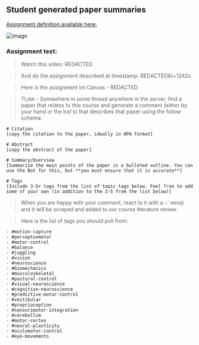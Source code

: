 ## Student generated paper summaries
[Assignment definition available here:](https://discord.com/channels/1103650795213303828/1120139711160254474/1120139711160254474) 

![image](https://github.com/NeuralControlHumanMovement-2023-Summer1/main_course_repo/assets/15314521/3b108734-3a37-43a8-b32d-8a203eb35f15)

### Assignment text: 

>Watch this video: REDACTED

>And do the assignment described at timestamp:   REDACTED&t=1242s 

>Here is the assignment on Canvas - REDACTED

>Tl;dw - Somewhere in some thread anywhere in the server, find a paper that relates to this course and generate a comment (either by your hand or the bot's) that describes that paper using the follow schema: 
```
# Citation 
[copy the citation to the paper, ideally in APA format]

# Abstract
[copy the abstract of the paper]

# Summary/Overview 
[Summarize the main points of the paper in a bulleted outline. You can use the Bot for this, but **you must ensure that it is accurate**]

# Tags 
[Include 3-5+ tags from the list of topic tags below. Feel free to add some of your own (in addition to the 3-5 from the list below)]
```

> When you are happy with your comment, react to it with a ✅  emoji and it will be scraped and added to our course literature review.

> Here is the list of tags you should pull from: 
```
- #motion-capture
- #perceptuomotor
- #motor-control
- #balance
- #juggling
- #vision
- #neuroscience
- #biomechanics
- #musculoskeletal
- #postural-control
- #visual-neuroscience
- #cognitive-neuroscience
- #predictive-motor-control
- #vestibular
- #proprioception
- #sensorimotor-integration
- #cerebellum
- #motor-cortex
- #neural-plasticity
- #oculomotor-control
- #eye-movements

```

